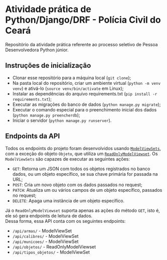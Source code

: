 # Atividade prática de Python/Django/DRF - Polícia Civil do Ceará

Repositório da atividade prática referente ao processo seletivo de Pessoa Desenvolvedora Python júnior.

## Instruções de inicialização

-   Clonar esse repositório para a máquina local (`git clone`);
-   Na pasta local do repositório, criar um ambiente virtual (`python -m venv venv`) e ativá-lo (`source venv/bin/activate` em Linux);
-   Instalar as dependências do arquivo requirements.txt (`pip install -r requirements.txt`);
-   Executar as migrações do banco de dados (`python manage.py migrate`);
-   Executar o comando especial para o preenchimento inicial dos dados (`python manage.py preencherdb`);
-   Iniciar o servidor (`python manage.py runserver`).

## Endpoints da API

Todos os endpoints do projeto foram desenvolvidos usando [`ModelViewSets`](https://www.django-rest-framework.org/api-guide/viewsets/#modelviewset), com a exceção do objeto `Objeto`, que utiliza um [`ReadOnlyModelViewset`](https://www.django-rest-framework.org/api-guide/viewsets/#readonlymodelviewset). Os `ModelViewSets` são capazes de executar as seguintes ações:

-   `GET`: Retorna um JSON com todos os objetos registrados no banco dados, ou um objeto específico, se sua chave primária for passada na URL;
-   `POST`: Cria um novo objeto com os dados passados no request;
-   `PATCH`: Atualiza um ou vários campos de um objeto específico, passados no request;
-   `DELETE`: Apaga uma instância de um objeto específico.

Já o `ReadOnlyModelViewset` suporta apenas as ações do método `GET`, isto é, ele só gera endpoints de leitura de dados. <br>
Dessa forma, essa API conta com os seguintes endpoints:

-   `/api/armas/` - ModelViewSet
-   `/api/calibres/` - ModelViewSet
-   `/api/municoes/` - ModelViewSet
-   `/api/objetos/` - ReadOnlyModelViewset
-   `/api/tipos_objetos/` - ModelViewSet

